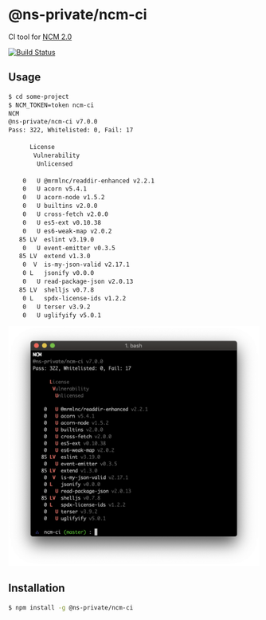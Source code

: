 # @ns-private/ncm-ci
CI tool for [NCM 2.0](https://github.com/nodesource/ncm)

[![Build Status](http://badges.control-tower.nodesource.io/ncm-ci/status.svg)](https://us-west-2.console.aws.amazon.com/codebuild/home?region=us-west-2#/projects/ncm-ci-ci/view)

## Usage

```bash
$ cd some-project
$ NCM_TOKEN=token ncm-ci
NCM
@ns-private/ncm-ci v7.0.0
Pass: 322, Whitelisted: 0, Fail: 17

      License
       Vulnerability
        Unlicensed

    0   U @mrmlnc/readdir-enhanced v2.2.1
    0   U acorn v5.4.1
    0   U acorn-node v1.5.2
    0   U builtins v2.0.0
    0   U cross-fetch v2.0.0
    0   U es5-ext v0.10.38
    0   U es6-weak-map v2.0.2
   85 LV  eslint v3.19.0
    0   U event-emitter v0.3.5
   85 LV  extend v1.3.0
    0  V  is-my-json-valid v2.17.1
    0 L   jsonify v0.0.0
    0   U read-package-json v2.0.13
   85 LV  shelljs v0.7.8
    0 L   spdx-license-ids v1.2.2
    0   U terser v3.9.2
    0   U uglifyify v5.0.1

```

![screenshot](screenshot.png)

## Installation

```bash
$ npm install -g @ns-private/ncm-ci
```
